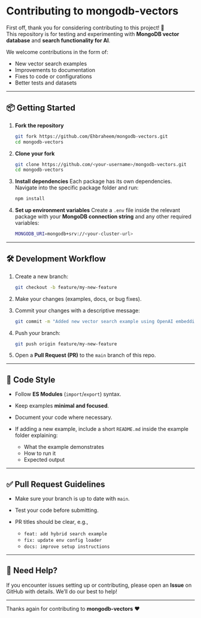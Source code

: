# Contributing to mongodb-vectors

First off, thank you for considering contributing to this project! 🚀  
This repository is for testing and experimenting with **MongoDB vector database** and **search functionality for AI**.  

We welcome contributions in the form of:
- New vector search examples
- Improvements to documentation
- Fixes to code or configurations
- Better tests and datasets

---

## 📦 Getting Started

1. **Fork the repository**
   ```bash
   git fork https://github.com/Ehbraheem/mongodb-vectors.git
   cd mongodb-vectors
   ```

2. **Clone your fork**

   ```bash
   git clone https://github.com/<your-username>/mongodb-vectors.git
   cd mongodb-vectors
   ```

3. **Install dependencies**
   Each package has its own dependencies. Navigate into the specific package folder and run:

   ```bash
   npm install
   ```

4. **Set up environment variables**
   Create a `.env` file inside the relevant package with your **MongoDB connection string** and any other required variables:

   ```bash
   MONGODB_URI=mongodb+srv://<your-cluster-url>
   ```

---

## 🛠 Development Workflow

1. Create a new branch:

   ```bash
   git checkout -b feature/my-new-feature
   ```

2. Make your changes (examples, docs, or bug fixes).

3. Commit your changes with a descriptive message:

   ```bash
   git commit -m "Added new vector search example using OpenAI embeddings"
   ```

4. Push your branch:

   ```bash
   git push origin feature/my-new-feature
   ```

5. Open a **Pull Request (PR)** to the `main` branch of this repo.

---

## 📝 Code Style

* Follow **ES Modules** (`import`/`export`) syntax.
* Keep examples **minimal and focused**.
* Document your code where necessary.
* If adding a new example, include a short `README.md` inside the example folder explaining:

  * What the example demonstrates
  * How to run it
  * Expected output

---

## ✅ Pull Request Guidelines

* Make sure your branch is up to date with `main`.
* Test your code before submitting.
* PR titles should be clear, e.g.,

  * `feat: add hybrid search example`
  * `fix: update env config loader`
  * `docs: improve setup instructions`

---

## 🙌 Need Help?

If you encounter issues setting up or contributing, please open an **Issue** on GitHub with details.
We’ll do our best to help!

---

Thanks again for contributing to **mongodb-vectors** ❤️

